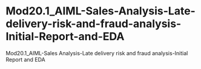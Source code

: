 # Mod20.1_AIML-Sales-Analysis-Late-delivery-risk-and-fraud-analysis-Initial-Report-and-EDA
Mod20.1_AIML-Sales Analysis-Late delivery risk and fraud analysis-Initial Report and EDA
